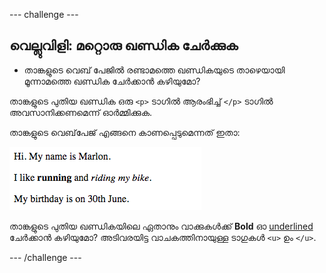 --- challenge ---

## വെല്ലുവിളി: മറ്റൊരു ഖണ്ഡിക ചേർക്കുക

- താങ്കളുടെ വെബ് പേജിൽ രണ്ടാമത്തെ ഖണ്ഡികയുടെ താഴെയായി മൂന്നാമത്തെ ഖണ്ഡിക ചേർക്കാൻ കഴിയുമോ?

താങ്കളുടെ പുതിയ ഖണ്ഡിക ഒരു `<p>` ടാഗിൽ ആരംഭിച്ച് `</p>` ടാഗിൽ അവസാനിക്കണമെന്ന് ഓർമ്മിക്കുക.

താങ്കളുടെ വെബ്‌പേജ് എങ്ങനെ കാണപ്പെടുമെന്നത് ഇതാ:

![സ്‌ക്രീൻഷോട്ട്](images/birthday-paragraph.png)

താങ്കളുടെ പുതിയ ഖണ്ഡികയിലെ ഏതാനും വാക്കുകൾക്ക് **Bold** ഓ <u> underlined </u> ചേർക്കാൻ കഴിയുമോ? അടിവരയിട്ട വാചകത്തിനായുള്ള ടാഗുകൾ `<u>` ഉം `</u>`.

--- /challenge ---